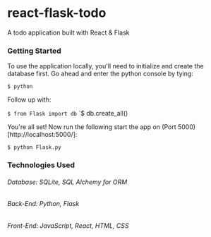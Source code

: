 # react-flask-todo
A todo application built with React &amp; Flask

### Getting Started
To use the application locally, you'll need to initialize and create
the database first. Go ahead and enter the python console by tying:

`$ python`

Follow up with:

`$ from Flask import db`
`$ db.create_all()

You're all set! Now run the following start the app on (Port 5000)[http://localhost:5000/]:

`$ python Flask.py`

### Technologies Used
###### Database: SQLite, SQL Alchemy for ORM
###### Back-End: Python, Flask
###### Front-End: JavaScript, React, HTML, CSS
